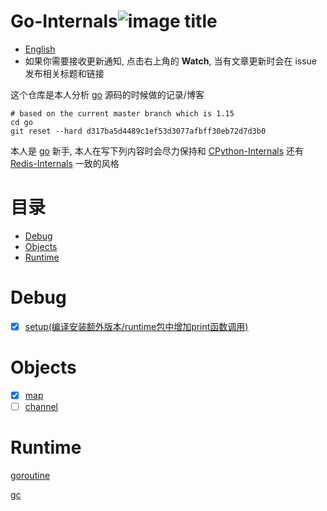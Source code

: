 # Go-Internals![image title](http://www.zpoint.xyz:8080/count/tag.svg?url=github%2Fgo-Internals-CN)
* [English](https://github.com/zpoint/Go-Internals)
* 如果你需要接收更新通知, 点击右上角的 **Watch**, 当有文章更新时会在 issue 发布相关标题和链接

这个仓库是本人分析 [go](https://github.com/golang/go) 源码的时候做的记录/博客

```shell script
# based on the current master branch which is 1.15
cd go
git reset --hard d317ba5d4489c1ef53d3077afbff30eb72d7d3b0
```

本人是 [go](https://github.com/golang/go) 新手, 本人在写下列内容时会尽力保持和 [CPython-Internals](https://github.com/zpoint/CPython-Internals) 还有 [Redis-Internals](https://github.com/zpoint/Redis-Internals) 一致的风格



# 目录

* [Debug](#Debug)
* [Objects](#Objects)
* [Runtime](#Runtime)

# Debug

- [x] [setup(编译安装额外版本/runtime包中增加print函数调用)](https://github.com/zpoint/Go-Internals/blob/1.15/debug/setup/setup_cn.md)

# Objects

- [x] [map](https://github.com/zpoint/Go-Internals/blob/1.15/objects/map/map_cn.md)
- [ ] [channel](https://github.com/zpoint/Go-Internals/blob/1.15/objects/channel/channel_cn.md)

# Runtime

[goroutine](https://github.com/zpoint/Go-Internals/blob/1.15/runtime/goroutine/goroutine_cn.md)

[gc](https://github.com/zpoint/Go-Internals/blob/1.15/runtime/gc/gc_cn.md)

